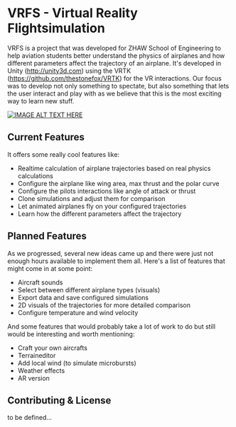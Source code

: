 # VRFS - Virtual Reality Flightsimulation

VRFS is a project that was developed for ZHAW School of Engineering to help aviation students better understand
the physics of airplanes and how different parameters affect the trajectory of an airplane. It's developed in Unity (http://unity3d.com) using the VRTK (https://github.com/thestonefox/VRTK) for the VR interactions. Our focus was to develop not only something to spectate, but also something that lets the user interact and play with as we believe that this is the most exciting way to learn new stuff.

[![IMAGE ALT TEXT HERE](https://img.youtube.com/vi/xwSu-cL99FQ/0.jpg)](https://www.youtube.com/watch?v=xwSu-cL99FQ)

## Current Features
It offers some really cool features like:

 * Realtime calculation of airplane trajectories based on real physics calculations
 * Configure the airplane like wing area, max thrust and the polar curve
 * Configure the pilots interactions like angle of attack or thrust
 * Clone simulations and adjust them for comparison
 * Let animated airplanes fly on your configured trajectories
 * Learn how the different parameters affect the trajectory

 ## Planned Features
As we progressed, several new ideas came up and there were just not enough hours available to implement them all. Here's a list of features that might come in at some point:

 * Aircraft sounds
 * Select between different airplane types (visuals)
 * Export data and save configured simulations
 * 2D visuals of the trajectories for more detailed comparison
 * Configure temperature and wind velocity

And some features that would probably take a lot of work to do but still would be interesting and worth mentioning:
 * Craft your own aircrafts
 * Terraineditor
 * Add local wind (to simulate microbursts)
 * Weather effects
 * AR version

## Contributing & License
to be defined...